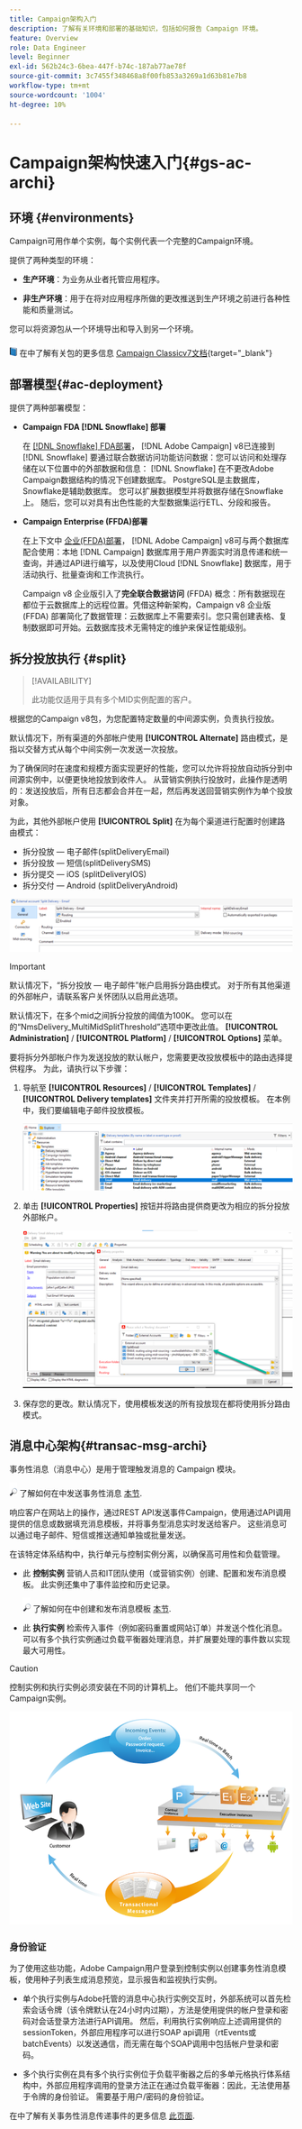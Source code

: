 ```yaml
---
title: Campaign架构入门
description: 了解有关环境和部署的基础知识，包括如何报告 Campaign 环境。
feature: Overview
role: Data Engineer
level: Beginner
exl-id: 562b24c3-6bea-447f-b74c-187ab77ae78f
source-git-commit: 3c7455f348468a8f00fb853a3269a1d63b81e7b8
workflow-type: tm+mt
source-wordcount: '1004'
ht-degree: 10%

---
```


# Campaign架构快速入门{#gs-ac-archi}

## 环境 {#environments}

Campaign可用作单个实例，每个实例代表一个完整的Campaign环境。

提供了两种类型的环境：

* **生产环境**：为业务从业者托管应用程序。

* **非生产环境**：用于在将对应用程序所做的更改推送到生产环境之前进行各种性能和质量测试。

您可以将资源包从一个环境导出和导入到另一个环境。

![](../assets/do-not-localize/book.png) 在中了解有关包的更多信息 [Campaign Classicv7文档](https://experienceleague.adobe.com/docs/campaign-classic/using/getting-started/administration-basics/working-with-data-packages.html){target="_blank"}

## 部署模型{#ac-deployment}

提供了两种部署模型：

* **Campaign FDA [!DNL Snowflake] 部署**

  在 [[!DNL Snowflake] FDA部署](fda-deployment.md)， [!DNL Adobe Campaign] v8已连接到 [!DNL Snowflake] 要通过联合数据访问功能访问数据：您可以访问和处理存储在以下位置中的外部数据和信息： [!DNL Snowflake] 在不更改Adobe Campaign数据结构的情况下创建数据库。 PostgreSQL是主数据库，Snowflake是辅助数据库。 您可以扩展数据模型并将数据存储在Snowflake上。 随后，您可以对具有出色性能的大型数据集运行ETL、分段和报告。

* **Campaign Enterprise (FFDA)部署**

  在上下文中 [企业(FFDA)部署](enterprise-deployment.md)， [!DNL Adobe Campaign] v8可与两个数据库配合使用：本地 [!DNL Campaign] 数据库用于用户界面实时消息传递和统一查询，并通过API进行编写，以及使用Cloud [!DNL Snowflake] 数据库，用于活动执行、批量查询和工作流执行。

  Campaign v8 企业版引入了&#x200B;**完全联合数据访问** (FFDA) 概念：所有数据现在都位于云数据库上的远程位置。凭借这种新架构，Campaign v8 企业版 (FFDA) 部署简化了数据管理：云数据库上不需要索引。您只需创建表格、复制数据即可开始。云数据库技术无需特定的维护来保证性能级别。

## 拆分投放执行 {#split}

>[!AVAILABILITY]
>
>此功能仅适用于具有多个MID实例配置的客户。

根据您的Campaign v8包，为您配置特定数量的中间源实例，负责执行投放。

默认情况下，所有渠道的外部帐户使用 **[!UICONTROL Alternate]** 路由模式，是指以交替方式从每个中间实例一次发送一次投放。

为了确保同时在速度和规模方面实现更好的性能，您可以允许将投放自动拆分到中间源实例中，以便更快地投放到收件人。 从营销实例执行投放时，此操作是透明的：发送投放后，所有日志都会合并在一起，然后再发送回营销实例作为单个投放对象。

为此，其他外部帐户使用 **[!UICONTROL Split]** 在为每个渠道进行配置时创建路由模式：

* 拆分投放 — 电子邮件(splitDeliveryEmail)
* 拆分投放 — 短信(splitDeliverySMS)
* 拆分提交 — iOS (splitDeliveryIOS)
* 拆分交付 — Android (splitDeliveryAndroid)

![](assets/splitted-delivery.png)

>[!IMPORTANT]
>
>默认情况下，“拆分投放 — 电子邮件”帐户启用拆分路由模式。 对于所有其他渠道的外部帐户，请联系客户关怀团队以启用此选项。
>
>默认情况下，在多个mid之间拆分投放的阈值为100K。 您可以在的“NmsDelivery_MultiMidSplitThreshold”选项中更改此值。 **[!UICONTROL Administration]** / **[!UICONTROL Platform]** / **[!UICONTROL Options]** 菜单。

要将拆分外部帐户作为发送投放的默认帐户，您需要更改投放模板中的路由选择提供程序。 为此，请执行以下步骤：

1. 导航至 **[!UICONTROL Resources]** / **[!UICONTROL Templates]** / **[!UICONTROL Delivery templates]** 文件夹并打开所需的投放模板。 在本例中，我们要编辑电子邮件投放模板。

   ![](assets/split-default-list.png)

1. 单击 **[!UICONTROL Properties]** 按钮并将路由提供商更改为相应的拆分投放外部帐户。

   ![](assets/split-default-delivery.png)

1. 保存您的更改。默认情况下，使用模板发送的所有投放现在都将使用拆分路由模式。

<!--In addition, you can select split external accounts as the default routing provider for all future delivery templates. To do this, change the value of the **[!UICONTROL xtkoption NmsBroadcast_DefaultProvider]** option to the name of the split account.

![](assets/split-default-options.png) -->

## 消息中心架构{#transac-msg-archi}

事务性消息（消息中心）是用于管理触发消息的 Campaign 模块。

![](../assets/do-not-localize/glass.png) 了解如何在中发送事务性消息 [本节](../send/transactional.md).

响应客户在网站上的操作，通过REST API发送事件Campaign，使用通过API调用提供的信息或数据填充消息模板，并将事务型消息实时发送给客户。 这些消息可以通过电子邮件、短信或推送通知单独或批量发送。

在该特定体系结构中，执行单元与控制实例分离，以确保高可用性和负载管理。

* 此 **控制实例** 营销人员和IT团队使用（或营销实例）创建、配置和发布消息模板。 此实例还集中了事件监控和历史记录。

  ![](../assets/do-not-localize/glass.png) 了解如何在中创建和发布消息模板 [本节](../send/transactional.md).

* 此 **执行实例** 检索传入事件（例如密码重置或网站订单）并发送个性化消息。 可以有多个执行实例通过负载平衡器处理消息，并扩展要处理的事件数以实现最大可用性。

>[!CAUTION]
>
>控制实例和执行实例必须安装在不同的计算机上。 他们不能共享同一个Campaign实例。

![](assets/messagecenter_diagram.png)

### 身份验证

为了使用这些功能，Adobe Campaign用户登录到控制实例以创建事务性消息模板，使用种子列表生成消息预览，显示报告和监视执行实例。

* 单个执行实例与Adobe托管的消息中心执行实例交互时，外部系统可以首先检索会话令牌（该令牌默认在24小时内过期），方法是使用提供的帐户登录和密码对会话登录方法进行API调用。
然后，利用执行实例响应上述调用提供的sessionToken，外部应用程序可以进行SOAP api调用（rtEvents或batchEvents）以发送通信，而无需在每个SOAP调用中包括帐户登录和密码。

* 多个执行实例在具有多个执行实例位于负载平衡器之后的多单元格执行体系结构中，外部应用程序调用的登录方法正在通过负载平衡器：因此，无法使用基于令牌的身份验证。 需要基于用户/密码的身份验证。

在中了解有关事务性消息传递事件的更多信息 [此页面](../send/event-processing.md).
